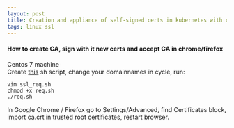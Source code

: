 ```yaml
---
layout: post  
title: Creation and appliance of self-signed certs in kubernetes with chrome / firefox
tags: linux ssl
---
```


#### How to create CA, sign with it new certs and accept CA in chrome/firefox  

Centos 7 machine  
Create [this]({{"/listings/2018-11-15-Self-Signed-Certs/ssl_req.sh"}}) sh script, change your domainnames in cycle, run:
```
vim ssl_req.sh
chmod +x req.sh
./req.sh
```
In Google Chrome / Firefox go to  Settings/Advanced, find Certificates block, import ca.crt in trusted root certificates, restart browser.  
